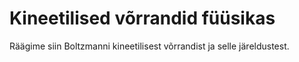 # Kineetilised võrrandid füüsikas
Räägime siin Boltzmanni kineetilisest võrrandist ja selle järeldustest.


